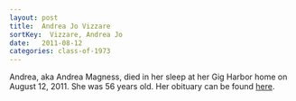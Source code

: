 ```yaml
---
layout: post
title:  Andrea Jo Vizzare
sortKey:  Vizzare, Andrea Jo
date:   2011-08-12
categories: class-of-1973
---
```

Andrea, aka Andrea Magness, died in her sleep at her Gig Harbor home on August 12, 2011. She was 56 years old. Her obituary can be found [here](http://tinyurl.com/lob6lk3).
